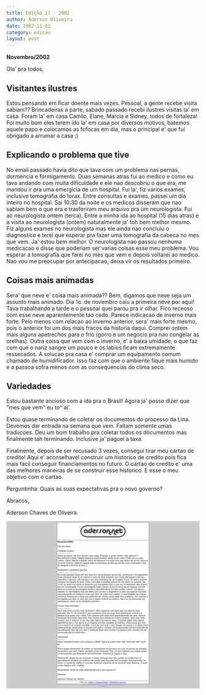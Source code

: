 ```yaml
---
title: Edição 17 - 2002
author: Aderson Oliveira
date: 2002-11-01
category: edicao
layout: post
---
```


**Novembro/2002**

Ola' pra todos,

Visitantes ilustres
-------------------
Estou pensando em ficar doente mais vezes. Pessoal, a gente recebe visita sabiam?? Brincadeiras a parte, sabado passado recebi ilustres visitas la' em casa. Foram la' em casa Camilo, Elane, Marcia e Sidney, todos de fortaleza! Foi muito bom eles terem ido la' em casa por diversos motivos, batemos aquele papo e colocamos as fofocas em dia, mas o principal e' que fui obrigado a arrumar a casa :)

Explicando o problema que tive
------------------------------
No email passado havia dito que tava com um problema nas pernas, dormencia e formigamento. Duas semanas atras fui ao medico e como eu tava andando com muita dificuldade e ele nao descobriu o que era, me mandou ir pra uma emergicia de um hospital. Fui la', fiz varios exames, inclusive tomografia do torax. Entre consultas e exames, passei um dia inteiro no hospital. Sai 10:30 da noite e os medicos disseram que nao sabiam bem o que era e trasferiram meu arquivo pra um neurologista. Fui ao neurologista ontem (terca). Entre a minha ida ao hospital (15 dias atras) e a visita ao neurologista (ontem) naturalmente ja' toh bem melhor mesmo. Fiz alguns exames no neurologista mas ele ainda nao concluiu o diagnostico e terei que esperar pra fazer uma tomografia da cabeca no mes que vem. Ja' estou bem melhor. O neurologista nao passou nenhuma medicacao e disse que poderiam ser varias coisas esse meu problema. Vou esperar a tomografia que farei no mes que vem e depois voltarei ao medico. Nao vou me preocupar por antecipacao, deixa vir os resultados primeiro.

Coisas mais animadas
--------------------
Sera' que neve e' coisa mais animada?? Bem, digamos que neve seja um assunto mais animado. Dia 1o. de novembro caiu a primeira neve por aqui! Tava trabalhando a tarde e o pessoal quei parou pra ir olhar. Fico receoso com esse neve aparentemente tao cedo. Parece indicacao de inverno mais forte. Pelo menos com relacao ao inverno anterior, sera' mais forte mesmo, pois o anterior foi um dos mais fracos da historia daqui. Comprei ontem mais alguns apetrechos para o frio (gorro e um negocio pra nao congelar as orelhas). Outra coisa que vem com o inverno, e' a baixa umidade, o que faz com que o nariz sangre um pouco e os labios ficam extremamente ressecados. A solucao pra casa e' comprar um equipamento comum chamado de humidificador. Isso faz com que o ambiente fique mais humido e a passoa sofra menos com as consequencias do clima seco.

Variedades
----------
Estou bastante ancioso com a ida pra o Brasil! Agora ja' posso dizer que "mes que vem" eu to^ ai'.

Estou quase terminando de coletar os documentos do processo da Lina. Devemos dar entrada na semana que vem. Faltam somente umas traducoes. Deu um bom trabalho pra coletar todos os documentos mas finalmente tah terminando. Inclusive ja' paguei a taxa.

Finalmente, depois de ser recusado 3 vezes, consegui tirar meu cartao de credito! Aqui e' aconselhavel construir um historico de credito pois fica mais facil conseguir financiamentos no futuro. O cartao de credito e' uma das melhores maneiras de se construir esse historico. E esse o meu objetivo com o cartao.

Perguntinha: Quais as suas expectativas pra o novo governo?

Abracos,

Aderson Chaves de Oliveira.

[![Imagem no site original](/assets/images/edicao17.png)](/assets/images/edicao17.png)